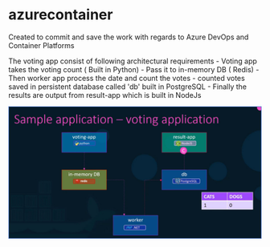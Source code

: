# azurecontainer
Created to commit and save the work with regards to Azure DevOps and Container Platforms


The voting app consist of following architectural requirements
	- Voting app takes the voting count ( Built in Python)
	- Pass it to in-memory DB ( Redis)
	- Then worker app process the date and count the votes 
	- counted votes saved in persistent database called 'db' built in PostgreSQL
    - Finally the results are output from result-app which is built in NodeJs

![Voting Application High Level architecture](VotingApplication/votingapplication.jpg)